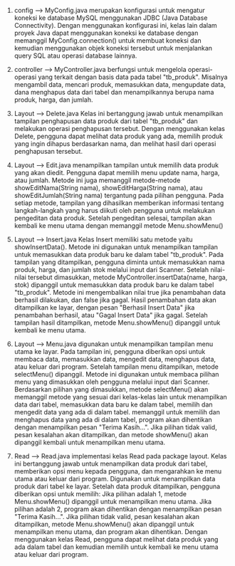 1. config --> MyConfig.java
merupakan konfigurasi untuk mengatur koneksi ke database MySQL menggunakan JDBC (Java Database Connectivity). Dengan menggunakan konfigurasi ini, kelas lain dalam proyek Java dapat menggunakan koneksi ke database dengan memanggil MyConfig.connection() untuk membuat koneksi dan kemudian menggunakan objek koneksi tersebut untuk menjalankan query SQL atau operasi database lainnya.


2. controller --> MyController.java
berfungsi untuk mengelola operasi-operasi yang terkait dengan basis data pada tabel "tb_produk". Misalnya mengambil data, mencari produk, memasukkan data, mengupdate data, dana menghapus data dari tabel dan menampilkannya berupa nama produk, harga, dan jumlah.


3. Layout --> Delete.java
Kelas ini bertanggung jawab untuk menampilkan tampilan penghapusan data produk dari tabel "tb_produk" dan melakukan operasi penghapusan tersebut. Dengan menggunakan kelas Delete, pengguna dapat melihat data produk yang ada, memilih produk yang ingin dihapus berdasarkan nama, dan melihat hasil dari operasi penghapusan tersebut.


4. Layout --> Edit.java
menampilkan tampilan untuk memilih data produk yang akan diedit. Pengguna dapat memilih menu update nama, harga, atau jumlah. Metode ini juga memanggil metode-metode showEditNama(String nama), showEditHarga(String nama), atau showEditJumlah(String nama) tergantung pada pilihan pengguna. Pada setiap metode, tampilan yang dihasilkan memberikan informasi tentang langkah-langkah yang harus diikuti oleh pengguna untuk melakukan pengeditan data produk. Setelah pengeditan selesai, tampilan akan kembali ke menu utama dengan memanggil metode Menu.showMenu()


5. Layout --> Insert.java
Kelas Insert memiliki satu metode yaitu showInsertData(). Metode ini digunakan untuk menampilkan tampilan untuk memasukkan data produk baru ke dalam tabel "tb_produk". Pada tampilan yang ditampilkan, pengguna diminta untuk memasukkan nama produk, harga, dan jumlah stok melalui input dari Scanner. Setelah nilai-nilai tersebut dimasukkan, metode MyController.insertData(name, harga, stok) dipanggil untuk memasukkan data produk baru ke dalam tabel "tb_produk". Metode ini mengembalikan nilai true jika penambahan data berhasil dilakukan, dan false jika gagal. Hasil penambahan data akan ditampilkan ke layar, dengan pesan "Berhasil Insert Data" jika penambahan berhasil, atau "Gagal Insert Data" jika gagal. Setelah tampilan hasil ditampilkan, metode Menu.showMenu() dipanggil untuk kembali ke menu utama.


6. Layout --> Menu.java
digunakan untuk menampilkan tampilan menu utama ke layar. Pada tampilan ini, pengguna diberikan opsi untuk membaca data, memasukkan data, mengedit data, menghapus data, atau keluar dari program.
Setelah tampilan menu ditampilkan, metode selectMenu() dipanggil. Metode ini digunakan untuk membaca pilihan menu yang dimasukkan oleh pengguna melalui input dari Scanner. Berdasarkan pilihan yang dimasukkan, metode selectMenu() akan memanggil metode yang sesuai dari kelas-kelas lain untuk menampilkan data dari tabel, memasukkan data baru ke dalam tabel, memilih dan mengedit data yang ada di dalam tabel. memanggil untuk memilih dan menghapus data yang ada di dalam tabel, program akan dihentikan dengan menampilkan pesan "Terima Kasih...". Jika pilihan tidak valid, pesan kesalahan akan ditampilkan, dan metode showMenu() akan dipanggil kembali untuk menampilkan menu utama.


7. Read --> Read.java
implementasi kelas Read pada package layout. Kelas ini bertanggung jawab untuk menampilkan data produk dari tabel, memberikan opsi menu kepada pengguna, dan mengarahkan ke menu utama atau keluar dari program. Digunakan untuk menampilkan data produk dari tabel ke layar. Setelah data produk ditampilkan, pengguna diberikan opsi untuk memilih:
Jika pilihan adalah 1, metode Menu.showMenu() dipanggil untuk menampilkan menu utama.
Jika pilihan adalah 2, program akan dihentikan dengan menampilkan pesan "Terima Kasih...".
Jika pilihan tidak valid, pesan kesalahan akan ditampilkan, metode Menu.showMenu() akan dipanggil untuk menampilkan menu utama, dan program akan dihentikan. Dengan menggunakan kelas Read, pengguna dapat melihat data produk yang ada dalam tabel dan kemudian memilih untuk kembali ke menu utama atau keluar dari program.
